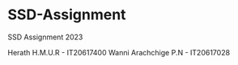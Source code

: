 # SSD-Assignment
SSD Assignment 2023

Herath H.M.U.R - IT20617400
Wanni Arachchige P.N - IT20617028
